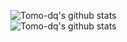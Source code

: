 ![Tomo-dq's github stats](https://github-readme-stats.vercel.app/api?username=Tomo-dq)  
![Tomo-dq's github stats](https://github-readme-stats.vercel.app/api/top-langs/?username=Tomo-dq)
